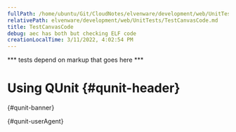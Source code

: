 ```yaml
---
fullPath: /home/ubuntu/Git/CloudNotes/elvenware/development/web/UnitTests/TestCanvasCode.md
relativePath: elvenware/development/web/UnitTests/TestCanvasCode.md
title: TestCanvasCode
debug: aec has both but checking ELF code
creationLocalTime: 3/11/2022, 4:02:54 PM
---
```


<!-- toc -->
<!-- tocstop -->

\*\*\* tests depend on markup that goes here \*\*\*

Using QUnit {#qunit-header}
===========

 {#qunit-banner}

 {#qunit-userAgent}


